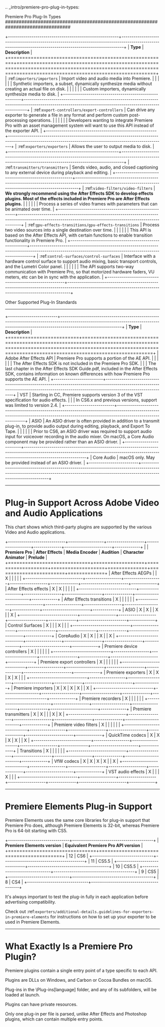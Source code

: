 .. _intro/premiere-pro-plug-in-types:

Premiere Pro Plug-In Types
################################################################################

+--------------------------------------------------------+-------------------------------------------------------------------------------------------------------------------------------------------------------------+
|                        **Type**                        |                                                                       **Description**                                                                       |
+========================================================+=============================================================================================================================================================+
| :ref:`importers/importers`                             | Import video and audio media into Premiere.                                                                                                                 |
|                                                        |                                                                                                                                                             |
|                                                        | Synthetic importers, a subset, dynamically synthesize media without creating an actual file on disk.                                                        |
|                                                        |                                                                                                                                                             |
|                                                        | Custom importers, dynamically synthesize media to disk.                                                                                                     |
+--------------------------------------------------------+-------------------------------------------------------------------------------------------------------------------------------------------------------------+
| :ref:`export-controllers/export-controllers`           | Can drive any exporter to generate a file in any format and perform custom post-processing operations.                                                      |
|                                                        |                                                                                                                                                             |
|                                                        | Developers wanting to integrate Premiere Pro with an asset management system will want to use this API instead of the exporter API.                         |
+--------------------------------------------------------+-------------------------------------------------------------------------------------------------------------------------------------------------------------+
| :ref:`exporters/exporters`                             | Allows the user to output media to disk.                                                                                                                    |
+--------------------------------------------------------+-------------------------------------------------------------------------------------------------------------------------------------------------------------+
| :ref:`transmitters/transmitters`                       | Sends video, audio, and closed captioning to any external device during playback and editing.                                                               |
+--------------------------------------------------------+-------------------------------------------------------------------------------------------------------------------------------------------------------------+
| :ref:`video-filters/video-filters`                     | **We strongly recommend using the After Effects SDK to develop effects plugins. Most of the effects included in Premiere Pro are After Effects plugins.**   |
|                                                        |                                                                                                                                                             |
|                                                        | Process a series of video frames with parameters that can be animated over time.                                                                            |
+--------------------------------------------------------+-------------------------------------------------------------------------------------------------------------------------------------------------------------+
| :ref:`gpu-effects-transitions/gpu-effects-transitions` | Process two video sources into a single destination over time.                                                                                              |
|                                                        |                                                                                                                                                             |
|                                                        | This API is based on the After Effects API, with certain functions to enable transition functionality in Premiere Pro.                                      |
+--------------------------------------------------------+-------------------------------------------------------------------------------------------------------------------------------------------------------------+
| :ref:`control-surfaces/control-surfaces`               | Interface with a hardware control surface to support audio mixing, basic transport controls, and the Lumetri Color panel.                                   |
|                                                        |                                                                                                                                                             |
|                                                        | The API supports two-way communication with Premiere Pro, so that motorized hardware faders, VU meters, etc can be in sync with the application.            |
+--------------------------------------------------------+-------------------------------------------------------------------------------------------------------------------------------------------------------------+

Other Supported Plug-In Standards
*********************************************************************************

+-------------------------+-------------------------------------------------------------------------------------------------------------------------------------------------------------------------------------------+
|        **Type**         |                                                                                      **Description**                                                                                      |
+=========================+===========================================================================================================================================================================================+
| Adobe After Effects API | Premiere Pro supports a portion of the AE API.                                                                                                                                            |
|                         |                                                                                                                                                                                           |
|                         | The After Effects SDK is not included in the Premiere Pro SDK.                                                                                                                            |
|                         | The last chapter in the After Effects SDK Guide.pdf, included in the After Effects SDK, contains information on known differences with how Premiere Pro supports the AE API.              |
+-------------------------+-------------------------------------------------------------------------------------------------------------------------------------------------------------------------------------------+
| VST                     | Starting in CC, Premiere supports version 3 of the VST specification for audio effects.                                                                                                   |
|                         | In CS6.x and previous versions, support was limited to version 2.4.                                                                                                                       |
+-------------------------+-------------------------------------------------------------------------------------------------------------------------------------------------------------------------------------------+
| ASIO                    | An ASIO driver is often provided in addition to a transmit plug-in, to provide audio output during editing, playback, and Export To Tape.                                                 |
|                         |                                                                                                                                                                                           |
|                         | Prior to CS6, an ASIO driver was required to support audio input for voiceover recording in the audio mixer. On macOS, a Core Audio component may be provided rather than an ASIO driver. |
+-------------------------+-------------------------------------------------------------------------------------------------------------------------------------------------------------------------------------------+
| Core Audio              | macOS only. May be provided instead of an ASIO driver.                                                                                                                                    |
+-------------------------+-------------------------------------------------------------------------------------------------------------------------------------------------------------------------------------------+

----

Plug-in Support Across Adobe Video and Audio Applications
================================================================================

This chart shows which third-party plugins are supported by the various Video and Audio applications.

+-----------------------------+------------------+-------------------+-------------------+--------------+------------------------+-------------+
|                             | **Premiere Pro** | **After Effects** | **Media Encoder** | **Audition** | **Character Animator** | **Prelude** |
+=============================+==================+===================+===================+==============+========================+=============+
| After Effects AEGPs         |                  | X                 |                   |              |                        |             |
+-----------------------------+------------------+-------------------+-------------------+--------------+------------------------+-------------+
| After Effects effects       | X                | X                 |                   |              |                        |             |
+-----------------------------+------------------+-------------------+-------------------+--------------+------------------------+-------------+
| After Effects transitions   | X                |                   |                   |              |                        |             |
+-----------------------------+------------------+-------------------+-------------------+--------------+------------------------+-------------+
| ASIO                        | X                | X                 |                   | X            |                        | X           |
+-----------------------------+------------------+-------------------+-------------------+--------------+------------------------+-------------+
| Control Surfaces            | X                |                   |                   | X            |                        |             |
+-----------------------------+------------------+-------------------+-------------------+--------------+------------------------+-------------+
| CoreAudio                   | X                | X                 |                   | X            |                        | X           |
+-----------------------------+------------------+-------------------+-------------------+--------------+------------------------+-------------+
| Premiere device controllers | X                |                   |                   |              |                        |             |
+-----------------------------+------------------+-------------------+-------------------+--------------+------------------------+-------------+
| Premiere export controllers | X                |                   |                   |              |                        |             |
+-----------------------------+------------------+-------------------+-------------------+--------------+------------------------+-------------+
| Premiere exporters          | X                | X                 | X                 | X            |                        |             |
+-----------------------------+------------------+-------------------+-------------------+--------------+------------------------+-------------+
| Premiere importers          | X                | X                 | X                 | X            |                        | X           |
+-----------------------------+------------------+-------------------+-------------------+--------------+------------------------+-------------+
| Premiere recorders          | X                |                   |                   |              |                        |             |
+-----------------------------+------------------+-------------------+-------------------+--------------+------------------------+-------------+
| Premiere transmitters       | X                | X                 |                   |              | X                      | X           |
+-----------------------------+------------------+-------------------+-------------------+--------------+------------------------+-------------+
| Premiere video filters      | X                |                   |                   |              |                        |             |
+-----------------------------+------------------+-------------------+-------------------+--------------+------------------------+-------------+
| QuickTime codecs            | X                | X                 | X                 | X            |                        | X           |
+-----------------------------+------------------+-------------------+-------------------+--------------+------------------------+-------------+
| Transitions                 | X                |                   |                   |              |                        |             |
+-----------------------------+------------------+-------------------+-------------------+--------------+------------------------+-------------+
| VfW codecs                  | X                | X                 | X                 | X            |                        | X           |
+-----------------------------+------------------+-------------------+-------------------+--------------+------------------------+-------------+
| VST audio effects           | X                |                   |                   | X            |                        |             |
+-----------------------------+------------------+-------------------+-------------------+--------------+------------------------+-------------+

----

Premiere Elements Plug-in Support
================================================================================

Premiere Elements uses the same core libraries for plug-in support that Premiere Pro does, although Premiere Elements is 32-bit, whereas Premiere Pro is 64-bit starting with CS5.

+-------------------------------+-----------------------------------------+
| **Premiere Elements version** | **Equivalent Premiere Pro API version** |
+===============================+=========================================+
| 12                            | CS6                                     |
+-------------------------------+-----------------------------------------+
| 11                            | CS5.5                                   |
+-------------------------------+-----------------------------------------+
| 10                            | CS5.5                                   |
+-------------------------------+-----------------------------------------+
| 9                             | CS5                                     |
+-------------------------------+-----------------------------------------+
| 8                             | CS4                                     |
+-------------------------------+-----------------------------------------+

It's always important to test the plug-in fully in each application before advertising compatibility.

Check out :ref:`exporters/additional-details.guidelines-for-exporters-in-premiere-elements` for instructions on how to set up your exporter to be used in Premiere Elements.

----

What Exactly Is a Premiere Pro Plugin?
================================================================================

Premiere plugins contain a single entry point of a type specific to each API.

Plugins are DLLs on Windows, and Carbon or Cocoa Bundles on macOS.

Plug-ins in the \\Plug-ins\[language] folder, and any of its subfolders, will be loaded at launch.

Plugins can have private resources.

Only one plug-in per file is parsed, unlike After Effects and Photoshop plugins, which can contain multiple entry points.

